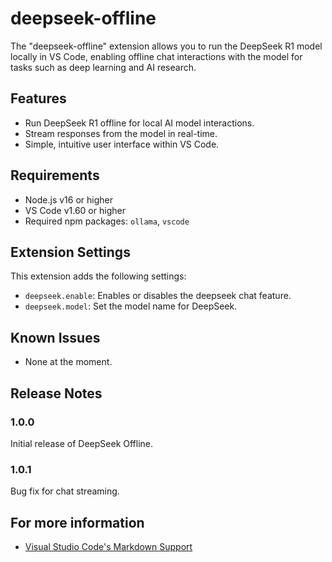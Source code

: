 # deepseek-offline

The "deepseek-offline" extension allows you to run the DeepSeek R1 model locally in VS Code, enabling offline chat interactions with the model for tasks such as deep learning and AI research.

## Features
- Run DeepSeek R1 offline for local AI model interactions.
- Stream responses from the model in real-time.
- Simple, intuitive user interface within VS Code.

## Requirements
- Node.js v16 or higher
- VS Code v1.60 or higher
- Required npm packages: `ollama`, `vscode`

## Extension Settings
This extension adds the following settings:
- `deepseek.enable`: Enables or disables the deepseek chat feature.
- `deepseek.model`: Set the model name for DeepSeek.

## Known Issues
- None at the moment.

## Release Notes
### 1.0.0
Initial release of DeepSeek Offline.

### 1.0.1
Bug fix for chat streaming.

## For more information
- [Visual Studio Code's Markdown Support](http://code.visualstudio.com/docs/languages/markdown)